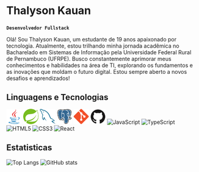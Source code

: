 # Thalyson Kauan

**`Desenvolvedor Fullstack`**

Olá! Sou Thalyson Kauan, um estudante de 19 anos apaixonado por tecnologia. Atualmente, estou trilhando minha jornada acadêmica no Bacharelado em Sistemas de Informação pela Universidade Federal Rural de Pernambuco (UFRPE). Busco constantemente aprimorar meus conhecimentos e habilidades na área de TI, explorando os fundamentos e as inovações que moldam o futuro digital. Estou sempre aberto a novos desafios e aprendizados!

## Linguagens e Tecnologias

<p align="left">
  <img src="https://raw.githubusercontent.com/devicons/devicon/master/icons/java/java-original.svg" alt="Java" width="40" height="40"/>
  <img src="https://raw.githubusercontent.com/devicons/devicon/master/icons/spring/spring-original.svg" alt="Spring" width="40" height="40"/>
  <img src="https://raw.githubusercontent.com/devicons/devicon/master/icons/mysql/mysql-original.svg" alt="MySQL" width="40" height="40"/>
  <img src="https://raw.githubusercontent.com/devicons/devicon/master/icons/postgresql/postgresql-original.svg" alt="PostgreSQL" width="40" height="40"/>
  <img src="https://raw.githubusercontent.com/devicons/devicon/master/icons/git/git-original.svg" alt="Git" width="40" height="40"/>
  <img src="https://raw.githubusercontent.com/devicons/devicon/master/icons/github/github-original.svg" alt="GitHub" width="40" height="40"/>
  <img src="https://cdn.jsdelivr.net/gh/devicons/devicon@latest/icons/javascript/javascript-original.svg" alt="JavaScript" width="40" height="40"/>
  <img src="https://cdn.jsdelivr.net/gh/devicons/devicon@latest/icons/typescript/typescript-original.svg" alt="TypeScript" width="40" height="40"/>
  <img src="https://cdn.jsdelivr.net/gh/devicons/devicon@latest/icons/html5/html5-original.svg" alt="HTML5" width="40" height="40"/>
  <img src="https://cdn.jsdelivr.net/gh/devicons/devicon@latest/icons/css3/css3-original.svg" alt="CSS3" width="40" height="40"/>
  <img src="https://cdn.jsdelivr.net/gh/devicons/devicon@latest/icons/react/react-original.svg" alt="React" width="40" height="40"/>
</p>

## Estatisticas

![Top Langs](https://github-readme-stats.vercel.app/api/top-langs/?username=thalysonKaraujo&layout=compact)
![GitHub stats](https://github-readme-stats.vercel.app/api?username=thalysonKaraujo&show_icons=true&theme=transparent)

